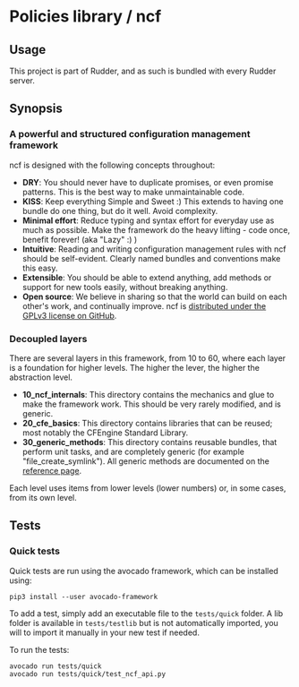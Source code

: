 # Policies library / ncf

## Usage

This project is part of Rudder, and as such is bundled with every Rudder server.

## Synopsis

### A powerful and structured configuration management framework

ncf is designed with the following concepts throughout:

  - __DRY__: You should never have to duplicate promises, or even promise patterns. This is the best way to make unmaintainable code.
  - __KISS__: Keep everything Simple and Sweet :) This extends to having one bundle do one thing, but do it well. Avoid complexity.
  - __Minimal effort__: Reduce typing and syntax effort for everyday use as much as possible. Make the framework do the heavy lifting - code once, benefit forever! (aka "Lazy" :) )
  - __Intuitive__: Reading and writing configuration management rules with ncf should be self-evident. Clearly named bundles and conventions make this easy.
  - __Extensible__: You should be able to extend anything, add methods or support for new tools easily, without breaking anything.
  - __Open source__: We believe in sharing so that the world can build on each other's work, and continually improve. ncf is [distributed under the GPLv3 license on GitHub](https://github.com/normation/ncf/).

### Decoupled layers

There are several layers in this framework, from 10 to 60, where each layer is a foundation for higher levels. The higher the lever, the higher the abstraction level.

  - __10_ncf_internals__: This directory contains the mechanics and glue to make the framework work. This should be very rarely modified, and is generic.
  - __20_cfe_basics__: This directory contains libraries that can be reused; most notably the CFEngine Standard Library.
  - __30_generic_methods__: This directory contains reusable bundles, that perform unit tasks, and are completely generic (for example "file_create_symlink"). All generic methods are documented on the [reference page](https://docs.rudder.io/reference/current/reference/generic_methods.html).

Each level uses items from lower levels (lower numbers) or, in some cases, from its own level.

## Tests

### Quick tests

Quick tests are run using the avocado framework, which can be installed using:

    pip3 install --user avocado-framework

To add a test, simply add an executable file to the `tests/quick` folder. A lib folder is available in `tests/testlib` but is not
automatically imported, you will to import it manually in your new test if needed.

To run the tests:

    avocado run tests/quick
    avocado run tests/quick/test_ncf_api.py
